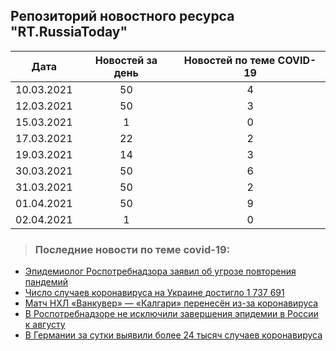 ## Репозиторий новостного ресурса "RT.RussiaToday"
Дата| Новостей за день| Новостей по теме COVID-19
------- | :-----: | :-----: 
10.03.2021 | 50 | 4 
12.03.2021 | 50 | 3 
15.03.2021 | 1 | 0 
17.03.2021 | 22 | 2 
19.03.2021 | 14 | 3 
30.03.2021 | 50 | 6 
31.03.2021 | 50 | 2 
01.04.2021 | 50 | 9 
02.04.2021 | 1 | 0 

> ### Последние новости по теме covid-19:
+ [Эпидемиолог Роспотребнадзора заявил об угрозе повторения пандемий](https://russian.rt.com/russia/news/848311-epidemiolog-rospotrebnadzor-pandemiya?utm_source=rss&utm_medium=rss&utm_campaign=RSS)
+ [Число случаев коронавируса на Украине достигло 1 737 691](https://russian.rt.com/ussr/news/848307-koronavirus-ukraina-chislo?utm_source=rss&utm_medium=rss&utm_campaign=RSS)
+ [Матч НХЛ «Ванкувер» — «Калгари» перенесён из-за коронавируса](https://russian.rt.com/sport/news/848294-vankuver-kalgari-nhl-covid?utm_source=rss&utm_medium=rss&utm_campaign=RSS)
+ [В Роспотребнадзоре не исключили завершения эпидемии в России к августу](https://russian.rt.com/russia/news/848295-rospotrebnadzor-rossiya-koronavirus-sroki?utm_source=rss&utm_medium=rss&utm_campaign=RSS)
+ [В Германии за сутки выявили более 24 тысяч случаев коронавируса](https://russian.rt.com/world/news/848287-germaniya-statistika-koronavirus?utm_source=rss&utm_medium=rss&utm_campaign=RSS)
